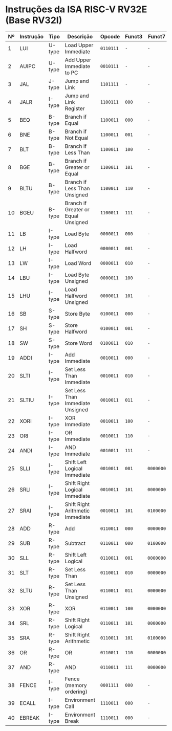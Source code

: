 # Instruções da ISA RISC-V RV32E (Base RV32I)

| Nº | Instrução | Tipo | Descrição | Opcode | Funct3 | Funct7 |
|----|-----------|------|-----------|--------|--------|--------|
| 1 | LUI | U-type | Load Upper Immediate | `0110111` | `-` | `-` |
| 2 | AUIPC | U-type | Add Upper Immediate to PC | `0010111` | `-` | `-` |
| 3 | JAL | J-type | Jump and Link | `1101111` | `-` | `-` |
| 4 | JALR | I-type | Jump and Link Register | `1100111` | `000` | `-` |
| 5 | BEQ | B-type | Branch if Equal | `1100011` | `000` | `-` |
| 6 | BNE | B-type | Branch if Not Equal | `1100011` | `001` | `-` |
| 7 | BLT | B-type | Branch if Less Than | `1100011` | `100` | `-` |
| 8 | BGE | B-type | Branch if Greater or Equal | `1100011` | `101` | `-` |
| 9 | BLTU | B-type | Branch if Less Than Unsigned | `1100011` | `110` | `-` |
| 10 | BGEU | B-type | Branch if Greater or Equal Unsigned | `1100011` | `111` | `-` |
| 11 | LB | I-type | Load Byte | `0000011` | `000` | `-` |
| 12 | LH | I-type | Load Halfword | `0000011` | `001` | `-` |
| 13 | LW | I-type | Load Word | `0000011` | `010` | `-` |
| 14 | LBU | I-type | Load Byte Unsigned | `0000011` | `100` | `-` |
| 15 | LHU | I-type | Load Halfword Unsigned | `0000011` | `101` | `-` |
| 16 | SB | S-type | Store Byte | `0100011` | `000` | `-` |
| 17 | SH | S-type | Store Halfword | `0100011` | `001` | `-` |
| 18 | SW | S-type | Store Word | `0100011` | `010` | `-` |
| 19 | ADDI | I-type | Add Immediate | `0010011` | `000` | `-` |
| 20 | SLTI | I-type | Set Less Than Immediate | `0010011` | `010` | `-` |
| 21 | SLTIU | I-type | Set Less Than Immediate Unsigned | `0010011` | `011` | `-` |
| 22 | XORI | I-type | XOR Immediate | `0010011` | `100` | `-` |
| 23 | ORI | I-type | OR Immediate | `0010011` | `110` | `-` |
| 24 | ANDI | I-type | AND Immediate | `0010011` | `111` | `-` |
| 25 | SLLI | I-type | Shift Left Logical Immediate | `0010011` | `001` | `0000000` |
| 26 | SRLI | I-type | Shift Right Logical Immediate | `0010011` | `101` | `0000000` |
| 27 | SRAI | I-type | Shift Right Arithmetic Immediate | `0010011` | `101` | `0100000` |
| 28 | ADD | R-type | Add | `0110011` | `000` | `0000000` |
| 29 | SUB | R-type | Subtract | `0110011` | `000` | `0100000` |
| 30 | SLL | R-type | Shift Left Logical | `0110011` | `001` | `0000000` |
| 31 | SLT | R-type | Set Less Than | `0110011` | `010` | `0000000` |
| 32 | SLTU | R-type | Set Less Than Unsigned | `0110011` | `011` | `0000000` |
| 33 | XOR | R-type | XOR | `0110011` | `100` | `0000000` |
| 34 | SRL | R-type | Shift Right Logical | `0110011` | `101` | `0000000` |
| 35 | SRA | R-type | Shift Right Arithmetic | `0110011` | `101` | `0100000` |
| 36 | OR | R-type | OR | `0110011` | `110` | `0000000` |
| 37 | AND | R-type | AND | `0110011` | `111` | `0000000` |
| 38 | FENCE | I-type | Fence (memory ordering) | `0001111` | `000` | `-` |
| 39 | ECALL | I-type | Environment Call | `1110011` | `000` | `-` |
| 40 | EBREAK | I-type | Environment Break | `1110011` | `000` | `-` |